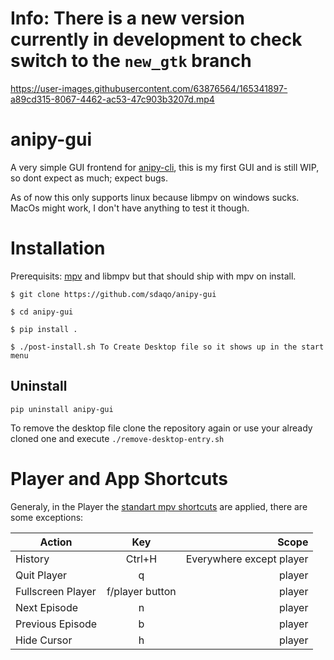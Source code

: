 
# Info: There is a new version currently in development to check switch to the `new_gtk` branch

https://user-images.githubusercontent.com/63876564/165341897-a89cd315-8067-4462-ac53-47c903b3207d.mp4

# anipy-gui

A very simple GUI frontend for [anipy-cli](https://github.com/sdaqo/anipy-cli), this is my first GUI and is still WIP, so dont expect as much; expect bugs. 

As of now this only supports linux because libmpv on windows sucks. MacOs might work, I don't have anything to test it though.


# Installation

Prerequisits: [mpv](https://mpv.io) and libmpv but that should ship with mpv on install.
```
$ git clone https://github.com/sdaqo/anipy-gui

$ cd anipy-gui

$ pip install .

$ ./post-install.sh To Create Desktop file so it shows up in the start menu
```
## Uninstall

`pip uninstall anipy-gui`

To remove the desktop file clone the repository again or use your already cloned one and execute `./remove-desktop-entry.sh`

# Player and App Shortcuts

Generaly, in the Player the [standart mpv shortcuts](https://mpv.io/manual/master/#keyboard-control) are applied, there are some exceptions:

| Action            |  Key   |                    Scope |
| ----------------- | :----: | -----------------------: |
| History           | Ctrl+H | Everywhere except player |
| Quit Player       |   q    |                   player |
| Fullscreen Player |   f/player button    |                   player |
| Next Episode      |   n    |                   player |
| Previous Episode  |   b    |                   player |
| Hide Cursor       |   h    |                   player |
